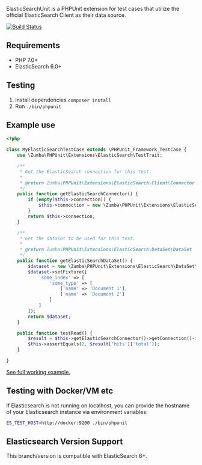 ElasticSearchUnit is a PHPUnit extension for test cases that utilize the official ElasticSearch Client as their data source.

[![Build Status](https://travis-ci.org/jzskca/elasticsearchunit.svg)](https://travis-ci.org/jzskca/elasticsearchunit)

## Requirements

* PHP 7.0+
* ElasticSearch 6.0+

## Testing

1. Install dependencies `composer install`
2. Run `./bin/phpunit`

## Example use

```php
<?php

class MyElasticSearchTestCase extends \PHPUnit_Framework_TestCase {
	use \Zumba\PHPUnit\Extensions\ElasticSearch\TestTrait;

	/**
	 * Get the ElasticSearch connection for this test.
	 *
	 * @return Zumba\PHPUnit\Extensions\ElasticSearch\Client\Connector
	 */
	public function getElasticSearchConnector() {
		if (empty($this->connection)) {
			$this->connection = new \Zumba\PHPUnit\Extensions\ElasticSearch\Client\Connector(new \Elasticsearch\Client());
		}
		return $this->connection;
	}

	/**
	 * Get the dataset to be used for this test.
	 *
	 * @return Zumba\PHPUnit\Extensions\ElasticSearch\DataSet\DataSet
	 */
	public function getElasticSearchDataSet() {
		$dataset = new \Zumba\PHPUnit\Extensions\ElasticSearch\DataSet\DataSet($this->getElasticSearchConnector());
		$dataset->setFixture([
			'some_index' => [
				'some_type' => [
					['name' => 'Document 1'],
					['name' => 'Document 2']
				]
			]
		]);
		return $dataset;
	}

	public function testRead() {
		$result = $this->getElasticSearchConnector()->getConnection()->search(['index' => 'some_index']);
		$this->assertEquals(2, $result['hits']['total']);
	}

}
```

[See full working example.](https://github.com/zumba/elasticsearchunit/blob/master/examples/PizzaTraitTest.php)

## Testing with Docker/VM etc

If Elasticsearch is not running on localhost, you can provide the hostname of your Elasticsearch instance via environment variables:

```bash
ES_TEST_HOST=http://docker:9200 ./bin/phpunit
```

## Elasticsearch Version Support

This branch/version is compatible with ElasticSearch 6+.
